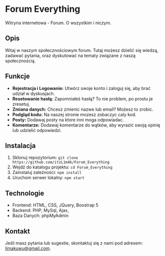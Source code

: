 # Forum Everything

Witryna internetowa - Forum. O wszystkim i niczym.

## Opis

Witaj w naszym społecznościowym forum. Tutaj możesz dzielić się wiedzą, zadawać pytania, oraz dyskutować na tematy związane z naszą społecznością.

## Funkcje

- **Rejestracja i Logowanie:** Utwórz swoje konto i zaloguj się, aby brać udział w dyskusjach.
- **Resetowanie hasłą:** Zapomniałeś hasłą? To nie problem, po prostu je zresetuj.
- **Zmiana danych:** Chcesz zmienic nazwe lub email? Możesz to zrobic.
- **Podgląd kodu:** Na naszej stronie mozesz zobaczyc caly kod.
- **Posty:** Dodawaj posty na ktore inni moga odpowiadac.
- **Komentarze:** Dodawaj komentarze do wątków, aby wyrazić swoją opinię lub udzielić odpowiedzi.

## Instalacja

1. Sklonuj repozytorium: `git clone https://github.com/itzL1m4k/Forum_Everything`
2. Wejdź do katalogu projektu: `cd Forum_Everything`
3. Zainstaluj zależności: `npm install`
4. Uruchom serwer lokalny: `npm start`

## Technologie

- Frontend: HTML, CSS, JQuery, Boostrap 5
- Backend: PHP, MySql, Ajax,
- Baza Danych: phpMyAdmin

## Kontakt

Jeśli masz pytania lub sugestie, skontaktuj się z nami pod adresem: [limakuwu@gmail.com](mailto:limakuwu@gmail.com).
